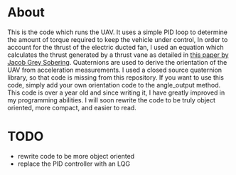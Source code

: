 # About
This is the code which runs the UAV. It uses a simple PID loop to determine the amount of torque required to keep the vehicle under control, In order to account for the thrust of the electric ducted fan, I used an equation which calculates the thrust generated by a thrust vane as detailed in <a href="#" onclick='window.open("https://smartech.gatech.edu/handle/1853/59935");return false'>this paper by Jacob Grey Sobering</a>. Quaternions are used to derive the orientation of the UAV from acceleration measurements. I used a closed source quaternion library, so that code is missing from this repository. If you want to use this code, simply add your own orientation code to the angle_output method. This code is over a year old and since writing it, I have greatly improved in my programming abilities. I will soon rewrite the code to be truly object oriented, more compact, and easier to read.

# TODO
 * rewrite code to be more object oriented
 * replace the PID controller with an LQG